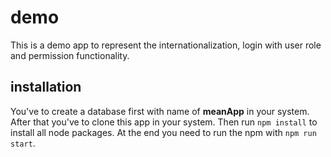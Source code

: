 # demo
This is a demo app to represent the internationalization, login with user role and permission functionality.

## installation
You've to create a database first with name of **meanApp** in your system.
After that you've to clone this app in your system.
Then run `npm install` to install all node packages.
At the end you need to run the npm with `npm run start`.


